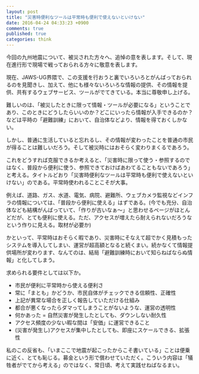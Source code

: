 ```yaml
---
layout: post
title: "災害時便利なツールは平常時も便利で使えないといけない"
date: 2016-04-24 04:33:23 +0900
comments: true
published: true
categories: think
---
```


今回の九州地震について、被災された方々へ、追悼の意を表します。そして、現在進行形で現場で戦っておられる方々に敬意を表します。

現在、JAWS-UG界隈で、この支援を行おうと裏でいろいろとがんばっておられるのを見聞きし、加えて、他にも様々ないろいろな情報の提供、その情報を提供、共有するウェブサービス、ツールがでてきている。本当に尊敬申し上げる。

難しいのは、「被災したときに限って情報・ツールが必要になる」ということであり、このときにどうしたらいいのか？どこにいったら情報が入手できるのか？などは平時の「避難訓練」において、自治体などより、情報を得ておくしかない。

しかし、普通に生活していると忘れるし、その情報が変わったことを普通の市民が得ることは難しいだろう。そして被災時にはおそらく変わりまくるであろう。

これをどうすれば克服できるか考えると、「災害時に限って使う・参照するのではなく、普段から便利に使う、参照できておけばあわてることもないであろう」と考える。タイトルどおり「災害時便利なツールは平常時も便利で使えないといけない」のである。平常時使われることこそが大事。

例えば、道路、ガス、水道、電気、病院、避難所、ウェブカメラ監視などインフラの情報については、「普段から便利に使える」はずである。(今でも充分、自治体なども結構がんばっていて、「作りが古いなぁ〜」と思わせるページがほとんどだが、とても便利に使える。ただ、アクセスが増えたら耐えられないだろうなという作りに見える。取材が必要か)

かといって、平常時はおそらく暇であり、災害時にそなえて超でかく見積もったシステムを導入してしまい、運営が超高額となると続くまい。続かなくて情報提供場所が変わります、なんてのは、結局「避難訓練時において知らねばならぬ情報」と化してしまう。

求められる要件としては以下か。

- 市民が便利に平常時から使える便利さ
- 常に「まとも」かどうか、市民自体がチェックできる信頼性、正確性
- 上記が異常な場合を正しく報告していただける仕組み
- 都合が悪くなったらダマってしまうことがないような、運営の透明性
- 何かあった = 自然災害が発生したとしても、ダウンしない耐久性
- アクセス頻度の少ない暇な間は「安価」に運営できること
- (災害が発生し)アクセスが集中したとしても、即座にスケールできる、拡張性

私のこの反省も、「いまここで地震が起こったからこそ書いている」ことは便乗に近く、とても恥じる。募金という形で償わせていただく。こういう内容は「犠牲者がでてから考える」のではなく、常日頃、考えて実践せねばなるまい。
